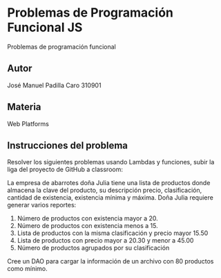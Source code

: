 # Problemas de Programación Funcional JS

Problemas de programación funcional

## Autor

José Manuel Padilla Caro
310901

## Materia

Web Platforms

## Instrucciones del problema

Resolver los siguientes problemas usando Lambdas y funciones, subir la liga del proyecto de GitHub a classroom:

La empresa de abarrotes doña Julia tiene una lista de productos donde almacena la clave del producto, su descripción precio, clasificación, cantidad de existencia, existencia mínima y máxima. Doña Julia requiere generar varios reportes:

1) Número de productos con existencia mayor a 20.
2) Número de productos con existencia menos a 15.
3) Lista de productos con la misma clasificación y precio mayor 15.50
4) Lista de productos con precio mayor a 20.30 y menor a 45.00
5) Número de productos agrupados por su clasificación

Cree un DAO para cargar la información de un archivo con 80 productos como mínimo.